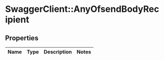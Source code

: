 # SwaggerClient::AnyOfsendBodyRecipient

## Properties
Name | Type | Description | Notes
------------ | ------------- | ------------- | -------------

